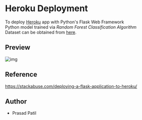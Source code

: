 # Heroku Deployment 
To deploy [Heroku](http://heroku.com) app with Python's Flask Web Framework <br> 
Python model trained via *Random Forest Classification Algorithm*<br>
Dataset can be obtained from [here](https://archive.ics.uci.edu/ml/machine-learning-databases/00477/Real%20estate%20valuation%20data%20set.xlsx). 
## Preview 
![img](https://raw.githubusercontent.com/prasadpatil99/heroku_deployment/master/asset/Preview.png)
## Reference
https://stackabuse.com/deploying-a-flask-application-to-heroku/
## Author
- Prasad Patil
